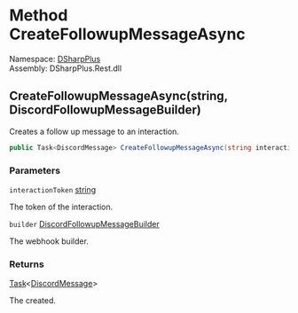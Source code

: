 # Method CreateFollowupMessageAsync

Namespace: [DSharpPlus](DSharpPlus.md)  
Assembly: DSharpPlus.Rest.dll

## <a id="DSharpPlus_DiscordRestClient_CreateFollowupMessageAsync_System_String_DSharpPlus_Entities_DiscordFollowupMessageBuilder_"></a>CreateFollowupMessageAsync\(string, DiscordFollowupMessageBuilder\)

Creates a follow up message to an interaction.

```csharp
public Task<DiscordMessage> CreateFollowupMessageAsync(string interactionToken, DiscordFollowupMessageBuilder builder)
```

### Parameters

`interactionToken` [string](https://learn.microsoft.com/dotnet/api/system.string)

The token of the interaction.

`builder` [DiscordFollowupMessageBuilder](DSharpPlus.Entities.DiscordFollowupMessageBuilder.md)

The webhook builder.

### Returns

[Task](https://learn.microsoft.com/dotnet/api/system.threading.tasks.task\-1)<[DiscordMessage](DSharpPlus.Entities.DiscordMessage.md)\>

The <xref href="DSharpPlus.Entities.DiscordMessage" data-throw-if-not-resolved="false"></xref> created.

